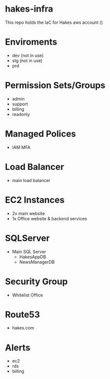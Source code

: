 # hakes-infra

This repo holds the IaC for Hakes aws account ()


# Enviroments
* dev (not in use)
* stg (not in use)
* prd

# Permission Sets/Groups
* admin
* support
* billing
* readonly

# Managed Polices
* IAM MFA

# Load Balancer
* main load balancer

# EC2 Instances
* 2x main website
* 1x Office website & backend services

# SQLServer
* Main SQL Server
  * HakesAppDB
  * NewsManagerDB

# Security Group
* Whitelist Office

# Route53
* hakes.com

# Alerts
* ec2
* rds
* billing

